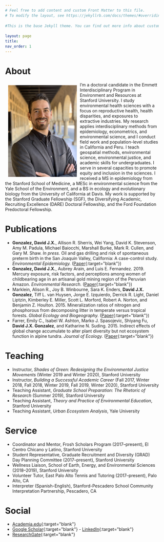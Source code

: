 ```yaml
---
# Feel free to add content and custom Front Matter to this file.
# To modify the layout, see https://jekyllrb.com/docs/themes/#overriding-theme-defaults

#This is the base Jekyll theme. You can find out more info about customizing your Jekyll theme, as well as basic Jekyll usage documentation at [jekyllrb.com](https://jekyllrb.com/)

layout: page
title:
nav_order: 1
---
```


# About

<img src="/images/profile_photo.jpg" alt="" align="left" width="225" height="300" style="padding: 10px;">

I’m a doctoral candidate in the Emmett Interdisciplinary Program in Environment and Resources at Stanford University. I study environmental health sciences with a focus on reproductive health, health disparities, and exposures to extractive industries. My research applies interdisciplinary methods from epidemiology, econometrics, and environmental science, and I conduct field work and population-level studies in California and Peru. I teach geospatial methods, environmental science, environmental justice, and academic skills for undergraduates. I serve in several capacities to promote equity and inclusion in the sciences. I received a MS in epidemiology from the Stanford School of Medicine, a MESc in environmental science from the Yale School of the Environment, and a BS in ecology and evolutionary biology from the University of California at Davis. My work is supported by the Stanford Graduate Fellowship (SGF), the Diversifying Academic, Recruiting Excellence (DARE) Doctoral Fellowship, and the Ford Foundation Predoctoral Fellowship.


# Publications

- **Gonzalez, David J.X.**, Allison R. Sherris, Wei Yang, David K. Stevenson, Amy M. Padula, Michael Baiocchi, Marshall Burke, Mark R. Cullen, and Gary M. Shaw. *In press.* Oil and gas drilling and risk of spontaneous preterm birth in the San Joaquin Valley, California: A case-control study. *Environmental Epidemiology.* ([Paper](https://journals.lww.com/environepidem/Fulltext/2020/08000/Oil_and_gas_production_and_spontaneous_preterm.1.aspx?context=LatestArticles){:target="blank"})
- **Gonzalez, David J.X.**, Aubrey Arain, and Luis E. Fernandez. 2019. Mercury exposure, risk factors, and perceptions among women of childbearing age in an artisanal gold mining region of the Peruvian Amazon. *Environmental Research.* ([Paper](https://www.sciencedirect.com/science/article/pii/S0013935119305833?via%3Dihub){:target="blank"})
- Marklein, Alison R., Joy B. Winbourne, Sara K. Enders, **David J.X. Gonzalez**, Tiff L. van Huysen, Jorge E. Izquierdo, Derrick R. Light, Daniel Liptzin, Kimberley E. Miller, Scott L. Morford, Robert A. Norton, and Benjamin Z. Houlton. 2015. Mineralization ratios of nitrogen and phosphorous from decomposing litter in temperate versus tropical forests. *Global Ecology and Biogeography.* ([Paper](https://onlinelibrary.wiley.com/doi/full/10.1111/geb.12414){:target="blank"})
- Farrer, Emily C., Isabel W. Ashton, Marko J. Spasojevic, Shiyang Fu, **David J.X. Gonzalez**, and Katharine N. Suding. 2015. Indirect effects of global change accumulate to alter plant diversity but not ecosystem function in alpine tundra. *Journal of Ecology.* ([Paper](https://besjournals.onlinelibrary.wiley.com/doi/full/10.1111/1365-2745.12363){:target="blank"})


# Teaching

- Instructor, *Shades of Green: Redesigning the Environmental Justice Movements* (Winter 2019 and Winter 2020), Stanford University
- Instructor, *Building a Successful Academic Career* (Fall 2017, Winter 2018, Fall 2018, Winter 2019, Fall 2019, Winter 2020), Stanford University
- Teaching Assistant, *Graduate School Preparation: The Rhetoric of Research* (Summer 2019), Stanford University
- Teaching Assistant, *Theory and Practice of Environmental Education*, Stanford University
- Teaching Assistant, *Urban Ecosystem Analysis*, Yale University


# Service

- Coordinator and Mentor, Frosh Scholars Program (2017–present), El Centro Chicano y Latino, Stanford University
- Student Representative, Graduate Recruitment and Diversity (GRAD) Day Planning Committee (2017–present), Stanford University
- Wellness Liaison, School of Earth, Energy, and Environmental Sciences (2018–2019), Stanford University
- Volunteer Tutor, East Palo Alto Tennis and Tutoring (2017–present), Palo Alto, CA
- Interpreter (Spanish-English), Stanford-Pescadero School Community Interpretation Partnership, Pescadero, CA


# Social

- [Academia.edu](http://stanford.academia.edu/DavidGonzalez){:target="blank"}
- [Google Scholar](https://scholar.google.com/citations?user=I_msswMAAAAJ&hl=en){:target="blank"}
- [LinkedIn](https://www.linkedin.com/in/davidjxgonzalez){:target="blank"}
- [ResearchGate](https://www.researchgate.net/profile/David_Gonzalez38){:target="blank"}
